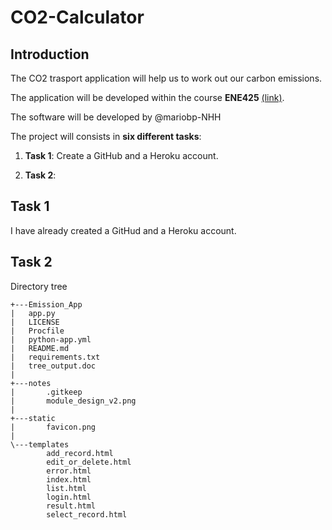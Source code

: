 # CO2-Calculator
## Introduction
The CO2 trasport application will help us to work out our carbon emissions.

The application will be developed within the course __ENE425__ [(link)](https://www.nhh.no/en/courses/sustainable-energy/).

The software will be developed by @mariobp-NHH

The project will consists in __six different tasks__:

1. __Task 1__: Create a GitHub and a Heroku account.

2. __Task 2__:

## Task 1

I have already created a GitHud and a Heroku account.

## Task 2

Directory tree

    +---Emission_App
    |   app.py
    |   LICENSE
    |   Procfile
    |   python-app.yml
    |   README.md
    |   requirements.txt
    |   tree_output.doc
    |   
    +---notes
    |       .gitkeep
    |       module_design_v2.png
    |       
    +---static
    |       favicon.png
    |       
    \---templates
            add_record.html
            edit_or_delete.html
            error.html
            index.html
            list.html
            login.html
            result.html
            select_record.html
